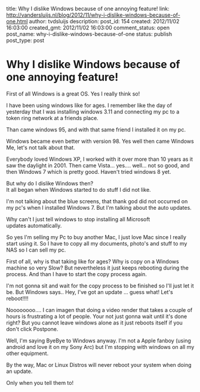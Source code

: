 title: Why I dislike Windows because of one annoying feature!
link: http://vandersluijs.nl/blog/2012/11/why-i-dislike-windows-because-of-one.html
author: tvdsluijs
description: 
post_id: 154
created: 2012/11/02 16:03:00
created_gmt: 2012/11/02 16:03:00
comment_status: open
post_name: why-i-dislike-windows-because-of-one
status: publish
post_type: post

# Why I dislike Windows because of one annoying feature!

First of all Windows is a great OS. Yes I really think so!  
  
I have been using windows like for ages. I remember like the day of yesterday that I was installing windows 3.11 and connecting my pc to a token ring network at a friends place.  
  
Than came windows 95, and with that same friend I installed it on my pc.  
  
Windows became even better with version 98. Yes well then came Windows Me, let's not talk about that.  
  
Everybody loved Windows XP, I worked with it over more than 10 years as it saw the daylight in 2001. Then came Vista... yes.... well... not so good, and then Windows 7 which is pretty good. Haven't tried windows 8 yet.  
  
But why do I dislike Windows then?  
It all began when Windows started to do stuff I did not like.  
  
I'm not talking about the blue screens, that thank god did not occurred on my pc's when I installed Windows 7. But I'm talking about the auto updates.  
  
Why can't I just tell windows to stop installing all Microsoft updates automatically.  
  
So yes I'm selling my Pc to buy another Mac, I just love Mac since I really start using it. So I have to copy all my documents, photo's and stuff to my NAS so I can sell my pc.  
  
First of all, why is that taking like for ages? Why is copy on a Windows machine so very Slow? But nevertheless it just keeps rebooting during the process. And than I have to start the copy process again.  
  
I'm not gonna sit and wait for the copy process to be finished so I'll just let it be. But Windows says.. Hey, I've got an update ... guess what! Let's reboot!!!!  
  
Noooooooo.... I can imagen that doing a video render that takes a couple of hours is frustrating a lot of people. Your not just gonna wait until it's done right? But you cannot leave windows alone as it just reboots itself if you don't click Postpone.  
  
Well, I'm saying ByeBye to Windows anyway. I'm not a Apple fanboy (using android and love it on my Sony Arc) but I'm stopping with windows on all my other equipment.  
  
By the way, Mac or Linux Distros will never reboot your system when doing an update.  
  
Only when you tell them to!